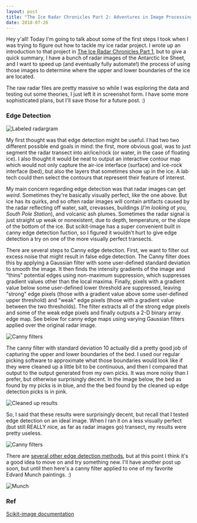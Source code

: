 ```yaml
---
layout: post
title: "The Ice Radar Chronicles Part 2: Adventures in Image Processing"
date: 2018-07-26
---
```


Hey y'all! Today I'm going to talk about some of the first steps I took when I was trying to figure out how to tackle my ice radar project. I wrote up an introduction to that project in [The Ice Radar Chronicles Part 1](https://alyssayelle.github.io/2018/06/19/into-to-ice-radar.html), but to give a quick summary, I have a bunch of radar images of the Antarctic Ice Sheet, and I want to speed up (and eventually fully automate!) the process of using those images to determine where the upper and lower boundaries of the ice are located.

The raw radar files are pretty massive so while I was exploring the data and testing out some theories, I just left it in screenshot form. I have some more sophisticated plans, but I'll save those for a future post. :)


### Edge Detection

![Labeled radargram]({{site.url}}{{site.baseurl}}/assets/ice_radar/radargram_labels.png)

My first thought was that edge detection might be useful. I had two two different possible end goals in mind: the first, more obvious goal, was to just segment the radar transect into air/ice/rock (or water, in the case of floating ice). I also thought it would be neat to output an interactive contour map which would not only capture the air-ice interface (surface) and ice-rock interface (bed), but also the layers that sometimes show up in the ice. A lab tech could then select the contours that represent their feature of interest.

My main concern regarding edge detection was that radar images can get *weird*. Sometimes they're basically visually perfect, like the one above. But ice has its quirks, and so often radar images will contain artifacts caused by the radar reflecting off water, salt, crevasses, buildings (*I'm looking at you, South Pole Station*), and volcanic ash plumes. Sometimes the radar signal is just straight up weak or nonexistent, due to depth, temperature, or the slope of the bottom of the ice. But scikit-image has a super convenient built in canny edge detection fuction, so I figured it wouldn't hurt to give edge detection a try on one of the more visually perfect transects.

There are several steps to Canny edge detection. First, we want to filter out excess noise that might result in false edge detection. The Canny filter does this by applying a Gaussian filter with some user-defined standard deviation to smooth the image. It then finds the intensity gradients of the image and "thins" potential edges using non-maximum suppression, which suppresses gradient values other than the local maxima. Finally, pixels with a gradient value below some user-defined lower threshold are suppressed, leaving "strong" edge pixels (those with a gradient value above some user-defined upper threshold) and "weak" edge pixels (those with a gradient value between the two thresholds). The filter extracts all of the strong edge pixels and some of the weak edge pixels and finally outputs a 2-D binary array edge map. See below for canny edge maps using varying Gaussian filters applied over the original radar image.

![Canny filters]({{site.url}}{{site.baseurl}}/assets/ice_radar/edges_im_overlay.png)

The canny filter with standard deviation 10 actually did a pretty good job of capturing the upper and lower boundaries of the bed. I used our regular picking software to approximate what those boundaries would look like if they were cleaned up a little bit to be continuous, and then I compared that output to the output generated from my own picks. It was more noisy than I prefer, but otherwise surprisingly decent. In the image below, the bed as found by my picks is in blue, and the the bed found by the cleaned up edge detection picks is in pink.

![Cleaned up results]({{site.url}}{{site.baseurl}}/assets/ice_radar/example_bedpicked_zoom.png)

So, I said that these results were surprisingly decent, but recall that I tested edge detection on an ideal image. When I ran it on a less visually perfect (but still REALLY nice, as far as radar images go) transect, my results were pretty useless.

![Canny filters]({{site.url}}{{site.baseurl}}/assets/ice_radar/edges_bad.png)

There are [several other edge detection methods](http://citeseerx.ist.psu.edu/viewdoc/download?doi=10.1.1.301.927&rep=rep1&type=pdf), but at this point I think it's a good idea to move on and try something new. I'll have another post up soon, but until then here's a canny filter applied to one of my favorite Edvard Munch paintings. :)

![Munch]({{site.url}}{{site.baseurl}}/assets/ice_radar/munch_edges.png)

### Ref

[Scikit-image documentation](http://scikit-image.org/docs/dev/api/skimage.feature.html)
